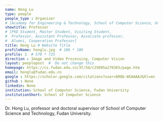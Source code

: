 ```yaml
---
name: Hong Lu
type: people
people_type : Organizer
# [Academy for Engineering & Technology, School of Computer Science, Organizer]
showtitle: Professor
# [PhD Student, Master Student, Visiting Student,
#  Professor, Assistant Professor, Associate professor,
#  Alumni, Cooperation Professor]
title: Hong Lu # Website Title
profileName: honglu.jpg  # 186 * 186
profile: 1  # 570 * 725
direction : Image and Video Processing, Computer Vision
layout: peoplepost  #  Do not change this
homepage: https://cs.fudan.edu.cn/3f/5d/c25895a278365/page.htm
email: honglu@fudan.edu.cn
google : https://scholar.google.com/citations?user=bR8b-WIAAAAJ&hl=en
github : None
linkedin: None
institution: School of Computer Science, Fudan University
institutionShort: School of Computer Science
---
```


Dr. Hong Lu, professor and doctoral supervisor of School of Computer Science and Technology, Fudan University.

